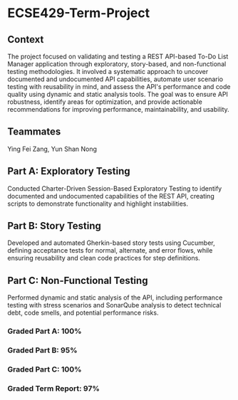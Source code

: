 # ECSE429-Term-Project

## Context
The project focused on validating and testing a REST API-based To-Do List Manager application through exploratory, story-based, and non-functional testing methodologies. It involved a systematic approach to uncover documented and undocumented API capabilities, automate user scenario testing with reusability in mind, and assess the API's performance and code quality using dynamic and static analysis tools. The goal was to ensure API robustness, identify areas for optimization, and provide actionable recommendations for improving performance, maintainability, and usability.

## Teammates
Ying Fei Zang, Yun Shan Nong

## Part A: Exploratory Testing
Conducted Charter-Driven Session-Based Exploratory Testing to identify documented and undocumented capabilities of the REST API, creating scripts to demonstrate functionality and highlight instabilities.
## Part B: Story Testing
Developed and automated Gherkin-based story tests using Cucumber, defining acceptance tests for normal, alternate, and error flows, while ensuring reusability and clean code practices for step definitions.
## Part C: Non-Functional Testing
Performed dynamic and static analysis of the API, including performance testing with stress scenarios and SonarQube analysis to detect technical debt, code smells, and potential performance risks.

### Graded Part A: 100%
### Graded Part B: 95%
### Graded Part C: 100%
### Graded Term Report: 97%
